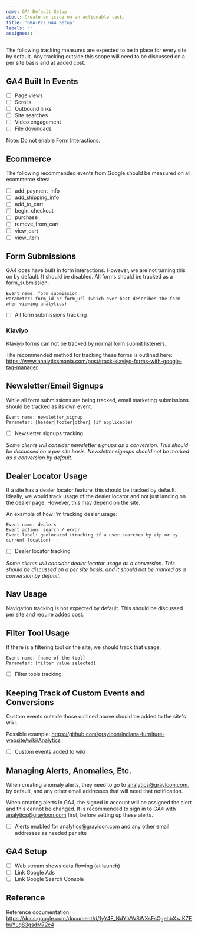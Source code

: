 ```yaml
---
name: GA4 Default Setup
about: Create an issue on an actionable task.
title: 'GRA-P22 GA4 Setup'
labels: ''
assignees: ''
---
```


The following tracking measures are expected to be in place for every site by default. Any tracking outside this scope will need to be discussed on a per site basis and at added cost.

## GA4 Built In Events
- [ ] Page views
- [ ] Scrolls
- [ ] Outbound links
- [ ] Site searches
- [ ] Video engagement
- [ ] File downloads

Note: Do not enable Form Interactions.

## Ecommerce
The following recommended events from Google should be measured on all ecommerce sites:
- [ ] add_payment_info
- [ ] add_shipping_info
- [ ] add_to_cart
- [ ] begin_checkout
- [ ] purchase
- [ ] remove_from_cart
- [ ] view_cart
- [ ] view_item

## Form Submissions
GA4 does have built in form interactions. However, we are not turning this on by default. It should be disabled. All forms should be tracked as a form_submission.

```
Event name: form_submission
Parameter: form_id or form_url (which ever best describes the form when viewing analytics)
```

- [ ] All form submissions tracking

### Klaviyo
Klaviyo forms can not be tracked by normal form submit listeners. 

The recommended method for tracking these forms is outlined here:  
https://www.analyticsmania.com/post/track-klaviyo-forms-with-google-tag-manager

## Newsletter/Email Signups
While all form submissions are being tracked, email marketing submissions should be tracked as its own event.

```
Event name: newsletter_signup
Parameter: [header|footer|other] (if applicable)
```

- [ ] Newsletter signups tracking

_Some clients will consider newsletter signups as a conversion. This should be discussed on a per site basis. Newsletter signups should not be marked as a conversion by default._

## Dealer Locator Usage
If a site has a dealer locator feature, this should be tracked by default. Ideally, we would track usage of the dealer locator and not just landing on the dealer page. However, this may depend on the site.

An example of how I’m tracking dealer usage:
```
Event name: dealers
Event action: search / error
Event label: geolocated (tracking if a user searches by zip or by current location)
```

- [ ] Dealer locator tracking

_Some clients will consider dealer locator usage as a conversion. This should be discussed on a per site basis, and it should not be marked as a conversion by default._

## Nav Usage
Navigation tracking is not expected by default. This should be discussed per site and require added cost.

## Filter Tool Usage
If there is a filtering tool on the site, we should track that usage. 

```
Event name: [name of the tool]
Parameter: [filter value selected]
```

- [ ] Filter tools tracking

## Keeping Track of Custom Events and Conversions
Custom events outside those outlined above should be added to the site's wiki.

Possible example: https://github.com/grayloon/indiana-furniture-website/wiki/Analytics

- [ ] Custom events added to wiki

## Managing Alerts, Anomalies, Etc.
When creating anomaly alerts, they need to go to [analytics@grayloon.com](mailto:analytics@grayloon.com), by default, and any other email addresses that will need that notification. 

When creating alerts in GA4, the signed in account will be assigned the alert and this cannot be changed. It is recommended to sign in to GA4 with [analytics@grayloon.com](mailto:analytics@grayloon.com) first, before setting up these alerts.

- [ ] Alerts enabled for analytics@grayloon.com and any other email addresses as needed per site

## GA4 Setup
- [ ] Web stream shows data flowing (at launch)
- [ ] Link Google Ads
- [ ] Link Google Search Console

## Reference
Reference documentation: https://docs.google.com/document/d/1yY4F_NdYlVWSWXsFsCgehbXxJKZFbuYLq83gsdM72c4
